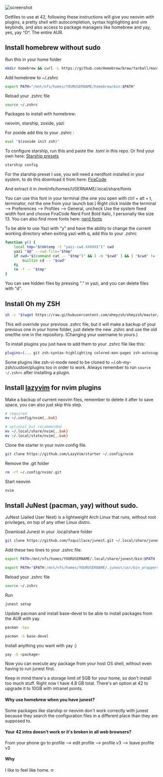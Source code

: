 ![screenshot](https://i.ibb.co/6JKXnCZ/weew.png)



Dotfiles to use at 42, following these instructions will give you neovim with plugins, a pretty shell with autocompletion, syntax highlighting and vim keybinds, and also access to package managers like homebrew and yay, yes, yay ^D^. The entire AUR.

## Install homebrew without sudo 
Run this in your home folder

```sh
mkdir homebrew && curl -L https://github.com/Homebrew/brew/tarball/master | tar xz --strip 1 -C homebrew
```

Add homebrew to ~/.zshrc 

```sh
export PATH="/mnt/nfs/homes/YOURUSERNAME/homebrew/bin:$PATH"
```

Reload your .zshrc file

```sh
source ~/.zshrc
```

Packages to install with homebrew:

neovim, starship, zoxide, yazi

For zoxide add this to your .zshrc :

```sh
eval "$(zoxide init zsh)"
```

To configure starship, run this and paste the .toml in this repo. Or find your own here: [Starship presets](https://starship.rs/presets/)

```sh
starship config
```

For the starship preset I use, you will need a nerdfont installed in your system, to do this download it from here: [FiraCode](https://github.com/ryanoasis/nerd-fonts/releases/download/v3.2.1/FiraCode.zip)

And extract it in /mnt/nfs/homes/USERNAME/.local/share/fonts

You can use this font in your terminal (the one you open with ctrl + alt + t, terminator, not the one from your launch bar.)
Right click inside the terminal --> Preferences --> Profiles --> General, uncheck Use the system fixed width font and choose FiraCode Nerd Font Bold Italic, I personally like size 13. You can also find more fonts here: 
[nerd fonts](https://www.nerdfonts.com/font-downloads)

To be able to use Yazi with "y" and have the ability to change the current working directory when exiting yazi with q, add this to your .zshrc

```sh
function y() {
	local tmp="$(mktemp -t "yazi-cwd.XXXXXX")" cwd
	yazi "$@" --cwd-file="$tmp"
	if cwd="$(command cat -- "$tmp")" && [ -n "$cwd" ] && [ "$cwd" != "$PWD" ]; then
		builtin cd -- "$cwd"
	fi
	rm -f -- "$tmp"
}
```

You can see hidden files by pressing "." in yazi, and you can delete files with "d".

## Install Oh my ZSH
```bash
sh -c "$(wget https://raw.githubusercontent.com/ohmyzsh/ohmyzsh/master/tools/install.sh -O -)"
```
This will override your previous .zshrc file, but it will make a backup of your previous one in your home folder, just delete the new .zshrc and use the old one/the one in the repository. (Changing your username to yours.)

To install plugins you just have to add them to your .zshrc file like this:
```sh
plugins=(... git zsh-syntax-highlighting colored-man-pages zsh-autosuggestions extract))
```
Some plugins like zsh-vi-mode need to be cloned to ~/.oh-my-zsh/custom/plugins too in order to work.
Always remember to run ```source ~/.zshrc``` after installing a plugin.

## Install [lazyvim](http://www.lazyvim.org/) for nvim plugins
Make a backup of current neovim files, remember to delete it after to save space, you can also just skip this step.

```sh
# required
mv ~/.config/nvim{,.bak}

# optional but recommended
mv ~/.local/share/nvim{,.bak}
mv ~/.local/state/nvim{,.bak}
```

Clone the starter in your nvim config file.

```sh
git clone https://github.com/LazyVim/starter ~/.config/nvim
```

Remove the .git folder
```sh
rm -rf ~/.config/nvim/.git
```

Start neovim
```sh
nvim
```


## Install JuNest (pacman, yay) without sudo.

JuNest (Jailed User Nest) is a lightweight Arch Linux that runs, without root privileges, on top of any other Linux distro.

Download Junest in your .local/share folder
```sh
git clone https://github.com/fsquillace/junest.git ~/.local/share/junest
```

Add these two lines to your .zshrc file.

```sh
export PATH=/mnt/nfs/homes/YOURUSERNAME/.local/share/junest/bin:$PATH
```

```sh
export PATH="$PATH:/mnt/nfs/homes/YOURUSERNAME/.junest/usr/bin_wrappers"
```

Reload your .zshrc file

```sh
source ~/.zshrc
```

Run 

```sh
junest setup
```

Update pacman and install base-devel to be able to install packages from the AUR with yay.

```sh
pacman -Syu
```

```sh
pacman -S base-devel
```

Install anything you want with yay :)

```sh
yay -S <package>
```

Now you can execute any package from your host OS shell, without even having to run junest first.

Keep in mind there's a storage limit of 5GB for your home, so don't install too much stuff. Right now I have 4.8 GB total. There's an option at 42 to upgrade it to 10GB with intranet points.

#### Why use homebrew when you have junest?

Some packages like starship or neovim don't work correctly with junest because they search the configuration files in a different place than they are supposed to.

#### Your 42 intra doesn't work or it's broken in all web browsers?

From your phone go to profile --> edit profile --> profile v3 --> leave profile v3

#### Why

I like to feel like home. 𖹭